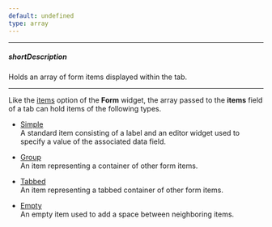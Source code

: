 ```yaml
---
default: undefined
type: array
---
```

---
##### shortDescription
Holds an array of form items displayed within the tab.

---
Like the [items](/api-reference/10%20UI%20Widgets/dxForm/1%20Configuration/items.md '/Documentation/ApiReference/UI_Widgets/dxForm/Configuration/#items') option of the **Form** widget, the array passed to the **items** field of a tab can hold items of the following types.

- [Simple](/api-reference/10%20UI%20Widgets/dxForm/5%20Simple%20Item '/Documentation/ApiReference/UI_Widgets/dxForm/Simple_Item/')  
 A standard item consisting of a label and an editor widget used to specify a value of the associated data field.

- [Group](/api-reference/10%20UI%20Widgets/dxForm/6%20Group%20Item '/Documentation/ApiReference/UI_Widgets/dxForm/Group_Item/')  
 An item representing a container of other form items.

- [Tabbed](/api-reference/10%20UI%20Widgets/dxForm/7%20Tabbed%20Item '/Documentation/ApiReference/UI_Widgets/dxForm/Tabbed_Item/')  
 An item representing a tabbed container of other form items.

- [Empty](/api-reference/10%20UI%20Widgets/dxForm/8%20Empty%20Item '/Documentation/ApiReference/UI_Widgets/dxForm/Empty_Item/')  
 An empty item used to add a space between neighboring items.